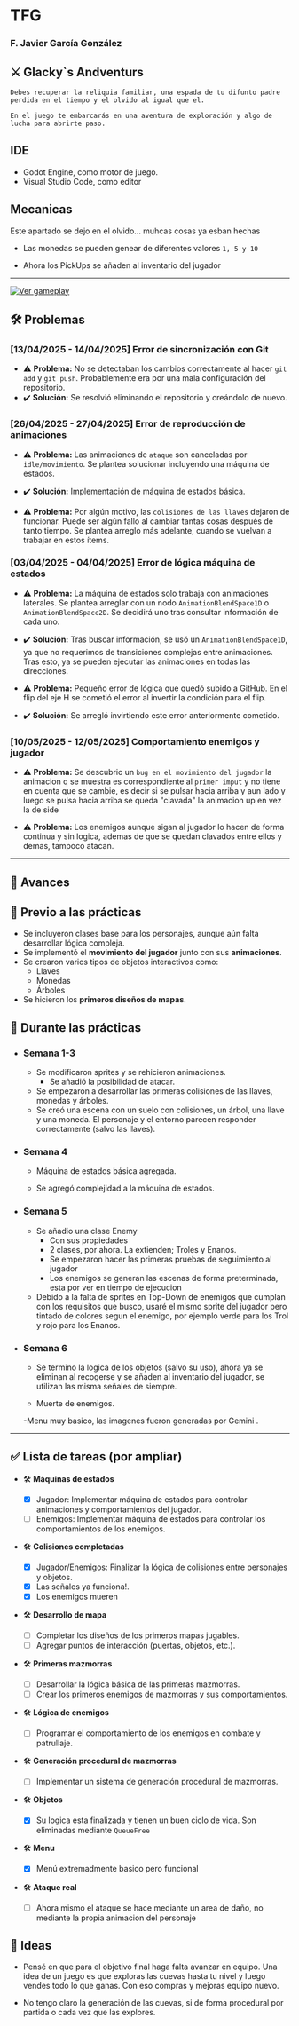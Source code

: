 # TFG

### F. Javier García González

## ⚔️ Glacky`s Andventurs

    Debes recuperar la reliquia familiar, una espada de tu difunto padre
    perdida en el tiempo y el olvido al igual que el.

    En el juego te embarcarás en una aventura de exploración y algo de lucha para abrirte paso.

## IDE

- Godot Engine, como motor de juego.
- Visual Studio Code, como editor

## Mecanicas

Este apartado se dejo en el olvido... muhcas cosas ya esban hechas

- Las monedas se pueden genear de diferentes valores `1, 5 y 10`

- Ahora los PickUps se añaden al inventario del jugador

---
[![Ver gameplay](https://img.youtube.com/vi/-G51EvHvI7k/0.jpg)](https://www.youtube.com/watch?v=-G51EvHvI7k)

## 🛠️ Problemas

### [13/04/2025 - 14/04/2025] Error de sincronización con Git

- ⚠️ **Problema:** No se detectaban los cambios correctamente al hacer `git add` y `git push`.
  Probablemente era por una mala configuración del repositorio.
- ✔️ **Solución:** Se resolvió eliminando el repositorio y creándolo de nuevo.

### [26/04/2025 - 27/04/2025] Error de reproducción de animaciones

- ⚠️ **Problema:** Las animaciones de `ataque` son canceladas por `idle/movimiento`. Se plantea solucionar incluyendo una máquina de estados.
- ✔️ **Solución:** Implementación de máquina de estados básica.

- ⚠️ **Problema:** Por algún motivo, las `colisiones de las llaves` dejaron de funcionar. Puede ser algún fallo al cambiar tantas cosas después de tanto tiempo. Se plantea arreglo más adelante, cuando se vuelvan a trabajar en estos ítems.

### [03/04/2025 - 04/04/2025] Error de lógica máquina de estados

- ⚠️ **Problema:** La máquina de estados solo trabaja con animaciones laterales. Se plantea arreglar con un nodo `AnimationBlendSpace1D` o `AnimationBlendSpace2D`. Se decidirá uno tras consultar información de cada uno.
- ✔️ **Solución:** Tras buscar información, se usó un `AnimationBlendSpace1D`, ya que no requerimos de transiciones complejas entre animaciones. Tras esto, ya se pueden ejecutar las animaciones en todas las direcciones.

- ⚠️ **Problema:** Pequeño error de lógica que quedó subido a GitHub. En el flip del eje H se cometió el error al invertir la condición para el flip.
- ✔️ **Solución:** Se arregló invirtiendo este error anteriormente cometido.

### [10/05/2025 - 12/05/2025] Comportamiento enemigos y jugador

- ⚠️ **Problema:** Se descubrio un `bug en el movimiento del jugador` la animacion q se muestra es correspondiente al `primer imput` y no tiene en cuenta que se cambie, es decir si se pulsar hacia arriba y aun lado y luego se pulsa hacia arriba se queda "clavada" la animacion up en vez la de side

- ⚠️ **Problema:** Los enemigos aunque sigan al jugador lo hacen de forma continua y sin logica, ademas de que se quedan clavados entre ellos y demas, tampoco atacan.

---

## 🚀 Avances

## 🔹 Previo a las prácticas

- Se incluyeron clases base para los personajes, aunque aún falta desarrollar lógica compleja.
- Se implementó el **movimiento del jugador** junto con sus **animaciones**.
- Se crearon varios tipos de objetos interactivos como:
  - Llaves
  - Monedas
  - Árboles
- Se hicieron los **primeros diseños de mapas**.

## 🔹 Durante las prácticas

- ### Semana 1-3

  - Se modificaron sprites y se rehicieron animaciones.
    - Se añadió la posibilidad de atacar.
  - Se empezaron a desarrollar las primeras colisiones de las llaves, monedas y árboles.
  - Se creó una escena con un suelo con colisiones, un árbol, una llave y una moneda. El personaje y el entorno parecen responder correctamente (salvo las llaves).

- ### Semana 4

  - Máquina de estados básica agregada.

  - Se agregó complejidad a la máquina de estados.

- ### Semana 5

  - Se añadio una clase Enemy
    - Con sus propiedades
    - 2 clases, por ahora. La extienden; Troles y Enanos.
    - Se empezaron hacer las primeras pruebas de seguimiento al jugador
    - Los enemigos se generan las escenas de forma preterminada, esta por ver en tiempo de ejecucion
  - Debido a la falta de sprites en Top-Down de enemigos que cumplan con los requisitos que busco, usaré el mismo sprite del jugador pero tintado de colores segun el enemigo, por ejemplo verde para los Trol y rojo para los Enanos.

- ### Semana 6

  - Se termino la logica de los objetos (salvo su uso), ahora ya se eliminan al recogerse y se añaden al inventario del jugador, se utilizan las misma señales de siempre.

  - Muerte de enemigos.

  -Menu muy basico, las imagenes fueron generadas por Gemini  .

---

## ✅ Lista de tareas (por ampliar)

- 🛠️ **Máquinas de estados**
  - [x] Jugador: Implementar máquina de estados para controlar animaciones y comportamientos del jugador.
  - [ ] Enemigos: Implementar máquina de estados para controlar los comportamientos de los enemigos.

- 🛠️ **Colisiones completadas**
  - [x] Jugador/Enemigos: Finalizar la lógica de colisiones entre personajes y objetos.
  - [x] Las señales ya funciona!.
  - [x] Los enemigos mueren

- 🛠️ **Desarrollo de mapa**
  - [ ] Completar los diseños de los primeros mapas jugables.
  - [ ] Agregar puntos de interacción (puertas, objetos, etc.).

- 🛠️ **Primeras mazmorras**
  - [ ] Desarrollar la lógica básica de las primeras mazmorras.
  - [ ] Crear los primeros enemigos de mazmorras y sus comportamientos.

- 🛠️ **Lógica de enemigos**
  - [ ] Programar el comportamiento de los enemigos en combate y patrullaje.

- 🛠️ **Generación procedural de mazmorras**
  - [ ] Implementar un sistema de generación procedural de mazmorras.

- 🛠️ **Objetos**

  - [x] Su logica esta finalizada y tienen un buen ciclo de vida. Son eliminadas mediante `QueueFree`

- 🛠️ **Menu**

  -[x] Menú extremadmente basico pero funcional

- 🛠️ **Ataque real**

  -[ ] Ahora mismo el ataque se hace mediante un area de daño, no mediante la propia animacion del personaje

## 🧠 Ideas

- Pensé en que para el objetivo final haga falta avanzar en equipo. Una idea de un juego es que exploras las cuevas hasta tu nivel y luego vendes todo lo que ganas. Con eso compras y mejoras equipo nuevo.

- No tengo claro la generación de las cuevas, si de forma procedural por partida o cada vez que las explores.
